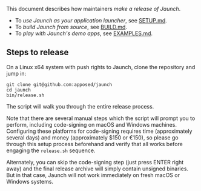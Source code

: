 This document describes how maintainers *make a release of Jaunch*.

* To *use Jaunch as your application launcher*, see [SETUP.md](SETUP.md).
* To *build Jaunch from source*, see [BUILD.md](BUILD.md).
* To *play with Jaunch's demo apps*, see [EXAMPLES.md](EXAMPLES.md).

## Steps to release

On a Linux x64 system with push rights to Jaunch, clone the repository and jump in:
```shell
git clone git@github.com:apposed/jaunch
cd jaunch
bin/release.sh
```

The script will walk you through the entire release process.

Note that there are several manual steps which the script will prompt you to
perform, including code-signing on macOS and Windows machines. Configuring
these platforms for code-signing requires time (approximately several days)
and money (approximately $150 or €150), so please go through this setup process
beforehand and verify that all works before engaging the `release.sh` sequence.

Alternately, you can skip the code-signing step (just press ENTER right away)
and the final release archive will simply contain unsigned binaries. But in
that case, Jaunch will not work immediately on fresh macOS or Windows systems.
